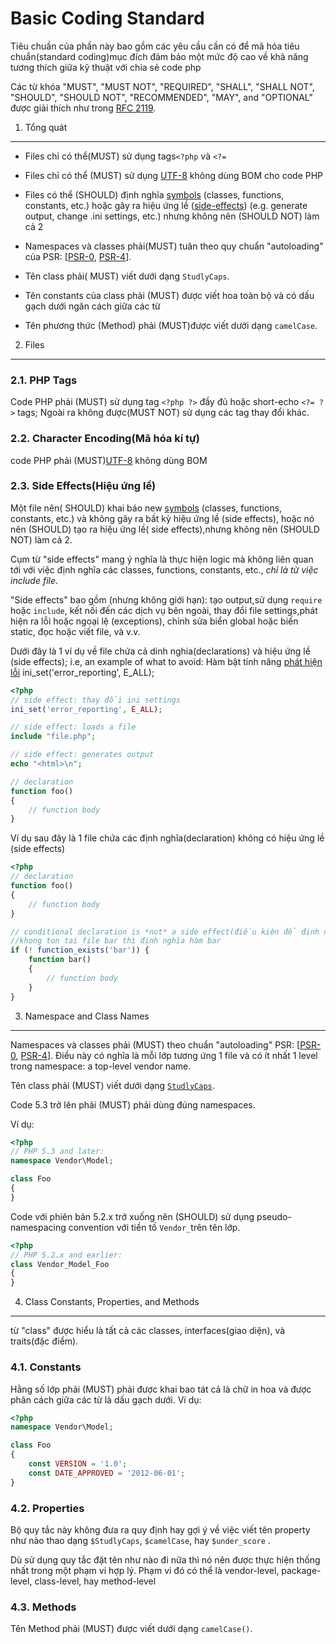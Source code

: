 Basic Coding Standard
=====================

Tiêu chuần của phần này bao gồm các yêu cầu  cần có để mã hóa tiêu chuẩn(standard coding)mục đích đảm bảo một mức độ cao về khả năng tương thích giữa kỹ thuật với  chia sẻ code php

Các từ khóa "MUST", "MUST NOT", "REQUIRED", "SHALL", "SHALL NOT", "SHOULD",
"SHOULD NOT", "RECOMMENDED", "MAY", and "OPTIONAL" được giải thích như trong [RFC 2119](http://www.ietf.org/rfc/rfc2119.txt).

[RFC 2119]: http://www.ietf.org/rfc/rfc2119.txt
[PSR-0]: https://github.com/php-fig/fig-standards/blob/master/accepted/PSR-0.md
[PSR-4]: https://github.com/php-fig/fig-standards/blob/master/accepted/PSR-4-autoloader.md


1. Tổng quát
-----------

- Files chỉ có thể(MUST) sử dụng tags`<?php` và `<?=`

- Files chỉ có thể (MUST) sử dụng [UTF-8](https://vi.wikipedia.org/wiki/UTF-8) không dùng BOM cho  code PHP

- Files có thể (SHOULD) định nghĩa [symbols](http://tongquanvienthong.blogspot.com/2012/02/symbol-la-gi-dich-ra-thi-no-nghia-la-ky.html) (classes, functions, constants, etc.)
 hoặc gây ra hiệu ứng  lề ([side-effects](http://stevendo87.blogspot.com/2012/02/hieu-ung-le-side-effect-la-gi-loi-ich.html)) (e.g. generate output, change .ini settings, etc.)
  nhưng không nên (SHOULD NOT) làm cả 2

- Namespaces và classes phải(MUST) tuân theo quy chuẩn "autoloading" của PSR: [[PSR-0], [PSR-4]].

- Tên class phải( MUST) viết dưới dạng `StudlyCaps`.

- Tên constants của class phải (MUST) được viết hoa toàn bộ và có dấu gạch dưới ngăn cách giữa các từ

- Tên phương thức (Method) phải  (MUST)được viết dưới dạng `camelCase`.


2. Files
--------

### 2.1. PHP Tags

Code PHP phải (MUST) sử dụng tag `<?php ?>` đầy đủ hoặc  short-echo `<?= ?>` tags; Ngoài ra
không được(MUST NOT) sử dụng các tag thay đổi khác.

### 2.2. Character Encoding(Mã hóa kí tự)

code PHP phải (MUST)[UTF-8](https://vi.wikipedia.org/wiki/UTF-8) không dùng BOM

### 2.3. Side Effects(Hiệu ứng lề)

Một file nên( SHOULD) khai báo new [symbols](http://tongquanvienthong.blogspot.com/2012/02/symbol-la-gi-dich-ra-thi-no-nghia-la-ky.html) (classes, functions, constants,
etc.) và không gây ra bất kỳ hiệu ứng lề (side effects), hoặc nó nên (SHOULD) tạo ra hiệu ứng lề( side
effects),nhưng không nên (SHOULD NOT) làm cả 2.

Cụm từ "side effects" mang ý nghĩa là thực hiện  logic mà không liên quan tới với việc định nghĩa các classes, functions, constants, etc., *chỉ là từ việc include
file*.

"Side effects" bao gồm (nhưng không giới hạn): tạo output,sử dụng `require` hoặc `include`, kết nối đến các dịch vụ bên ngoài, thay đổi file
settings,phát hiện ra lỗi hoặc ngoại lệ (exceptions), chỉnh sửa biển global hoặc biến static,
đọc hoặc viết file, và v.v.

Dưới đây là 1 ví dụ về file chứa cả dinh nghia(declarations) và hiệu ứng lề (side effects);
i.e, an example of what to avoid:
Hàm bật tính năng [phát hiện lỗi](http://www.volvoxfund.com/learnphp/PHPNote/Bat_thong_bao_loi_khi_dich.html)
ini_set('error_reporting', E_ALL);

```php
<?php
// side effect: thay đổi ini settings
ini_set('error_reporting', E_ALL);

// side effect: loads a file
include "file.php";

// side effect: generates output
echo "<html>\n";

// declaration
function foo()
{
    // function body
}
```
Ví dụ sau đây là 1 file chứa các định nghĩa(declaration) không có hiệu ứng lề (side effects)


```php
<?php
// declaration
function foo()
{
    // function body
}

// conditional declaration is *not* a side effect(điều kiện để định nghĩa khi không có 1 side effect)
//khong ton tai file bar thì định nghĩa hàm bar
if (! function_exists('bar')) {
    function bar()
    {
        // function body
    }
}
```


3. Namespace and Class Names
----------------------------

Namespaces và classes phải (MUST) theo chuẩn "autoloading" PSR: [[PSR-0], [PSR-4]].
Điều này có nghĩa là mỗi lớp tương ứng 1 file và có ít nhất 1 level trong namespace:
 a top-level vendor name.

Tên class phải (MUST) viết dưới dạng [`StudlyCaps`](http://tapchilaptrinh.vn/2012/08/03/phpquy-uoc-dat-ten-naming-conventions/).

Code 5.3 trở lên phải (MUST) phải dùng đúng namespaces.

Ví dụ:

```php
<?php
// PHP 5.3 and later:
namespace Vendor\Model;

class Foo
{
}
```

Code với phiên bản 5.2.x trở xuống nên (SHOULD) sử dụng pseudo-namespacing convention
với tiền tố `Vendor_`trên tên lớp.

```php
<?php
// PHP 5.2.x and earlier:
class Vendor_Model_Foo
{
}
```

4. Class Constants, Properties, and Methods
-------------------------------------------

từ "class" được hiểu là tất cả các classes, interfaces(giao diện), và traits(đặc điểm).

### 4.1. Constants

Hằng số lớp phải (MUST) phải được khai bao tát cả là chữ in hoa và được phân cách giữa các từ là dấu gạch dưới.
Ví dụ:

```php
<?php
namespace Vendor\Model;

class Foo
{
    const VERSION = '1.0';
    const DATE_APPROVED = '2012-06-01';
}
```

### 4.2. Properties
Bộ quy tắc này không đưa ra quy định hay gợi ý về việc viết tên property như nào thao dạng
`$StudlyCaps`, `$camelCase`, hay `$under_score` .

Dù sử dụng quy tắc đặt tên như nào đi nữa thì nó nên được thực hiện thống nhất trong một phạm vi hợp lý.
Phạm vi đó có thể là vendor-level, package-level, class-level,
hay method-level


### 4.3. Methods

 Tên Method  phải (MUST) được viết dưới dạng `camelCase()`.
